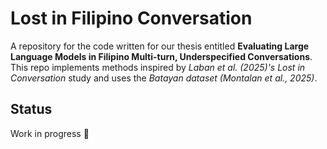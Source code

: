 # Lost in Filipino Conversation

A repository for the code written for our thesis entitled **Evaluating Large Language Models in Filipino Multi-turn, Underspecified Conversations**. 
This repo implements methods inspired by *Laban et al. (2025)'s Lost in Conversation* study and uses the *Batayan dataset (Montalan et al., 2025)*.

## Status
Work in progress 🚧


